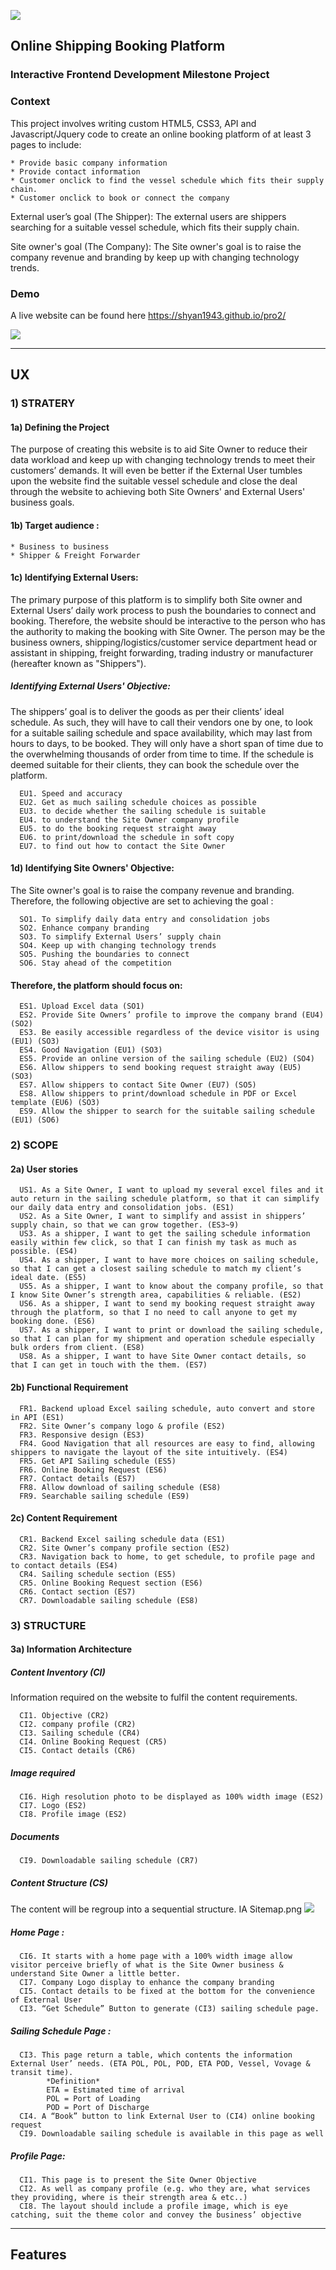 <a href="https://shyan1943.github.io/pro2/"><img src="pic/logo.png"></a>

## Online Shipping Booking Platform

### Interactive Frontend Development Milestone Project 

### Context 

This project involves writing custom HTML5, CSS3, API and Javascript/Jquery code to create an online booking platform of at least 3 pages to include:

    * Provide basic company information
    * Provide contact information
    * Customer onclick to find the vessel schedule which fits their supply chain.
    * Customer onclick to book or connect the company 

External user’s goal (The Shipper): The external users are shippers searching for a suitable vessel schedule, which fits their supply chain.

Site owner's goal (The Company): The Site owner's goal is to raise the company revenue and branding by keep up with changing technology trends. 

### Demo

A live website can be found here https://shyan1943.github.io/pro2/

<a href="https://shyan1943.github.io/pro2/"><img src="pic/demoLanding.jpg"></a>





------

## UX

### 1) STRATERY 
#### 1a) Defining the Project
The purpose of creating this website is to aid Site Owner to reduce their data workload and keep up with changing technology trends to meet their customers’ demands. It will even be better if the External User tumbles upon the website find the suitable vessel schedule and close the deal through the website to achieving both Site Owners' and External Users' business goals. 

#### 1b) Target audience : 

    * Business to business
    * Shipper & Freight Forwarder

#### 1c) Identifying External Users: 
The primary purpose of this platform is to simplify both Site owner and External Users’ daily work process to push the boundaries to connect and booking. Therefore, the website should be interactive to the person who has the authority to making the booking with Site Owner. The person may be the business owners, shipping/logistics/customer service department head or assistant in shipping, freight forwarding, trading industry or manufacturer (hereafter known as "Shippers"). 

#####     Identifying External Users' Objective: 
The shippers’ goal is to deliver the goods as per their clients’ ideal schedule. 
As such, they will have to call their vendors one by one, to look for a suitable sailing schedule and space availability, which may last from hours to days, to be booked. They will only have a short span of time due to the overwhelming thousands of order from time to time. If the schedule is deemed suitable for their clients, they can book the schedule over the platform. 

      EU1. Speed and accuracy
      EU2. Get as much sailing schedule choices as possible 
      EU3. to decide whether the sailing schedule is suitable
      EU4. to understand the Site Owner company profile 
      EU5. to do the booking request straight away
      EU6. to print/download the schedule in soft copy
      EU7. to find out how to contact the Site Owner 


#### 1d) Identifying Site Owners' Objective: 

The Site owner's goal is to raise the company revenue and branding. Therefore, the following objective are set to achieving the goal :

      SO1. To simplify daily data entry and consolidation jobs 
      SO2. Enhance company branding 
      SO3. To simplify External Users’ supply chain 
      SO4. Keep up with changing technology trends 
      SO5. Pushing the boundaries to connect 
      SO6. Stay ahead of the competition 


#### Therefore, the platform should focus on:
      ES1. Upload Excel data (SO1) 
      ES2. Provide Site Owners’ profile to improve the company brand (EU4) (SO2) 
      ES3. Be easily accessible regardless of the device visitor is using (EU1) (SO3)
      ES4. Good Navigation (EU1) (SO3) 
      ES5. Provide an online version of the sailing schedule (EU2) (SO4)  
      ES6. Allow shippers to send booking request straight away (EU5) (SO3) 
      ES7. Allow shippers to contact Site Owner (EU7) (SO5) 
      ES8. Allow shippers to print/download schedule in PDF or Excel template (EU6) (SO3)
      ES9. Allow the shipper to search for the suitable sailing schedule (EU1) (SO6) 


### 2) SCOPE

#### 2a) User stories 
      US1. As a Site Owner, I want to upload my several excel files and it auto return in the sailing schedule platform, so that it can simplify our daily data entry and consolidation jobs. (ES1) 
      US2. As a Site Owner, I want to simplify and assist in shippers’ supply chain, so that we can grow together. (ES3~9) 
      US3. As a shipper, I want to get the sailing schedule information easily within few click, so that I can finish my task as much as possible. (ES4) 
      US4. As a shipper, I want to have more choices on sailing schedule, so that I can get a closest sailing schedule to match my client’s ideal date. (ES5)
      US5. As a shipper, I want to know about the company profile, so that I know Site Owner’s strength area, capabilities & reliable. (ES2) 
      US6. As a shipper, I want to send my booking request straight away through the platform, so that I no need to call anyone to get my booking done. (ES6) 
      US7. As a shipper, I want to print or download the sailing schedule, so that I can plan for my shipment and operation schedule especially bulk orders from client. (ES8) 
      US8. As a shipper, I want to have Site Owner contact details, so that I can get in touch with the them. (ES7) 

#### 2b) Functional Requirement
      FR1. Backend upload Excel sailing schedule, auto convert and store in API (ES1)
      FR2. Site Owner’s company logo & profile (ES2)
      FR3. Responsive design (ES3)
      FR4. Good Navigation that all resources are easy to find, allowing shippers to navigate the layout of the site intuitively. (ES4)
      FR5. Get API Sailing schedule (ES5)
      FR6. Online Booking Request (ES6)
      FR7. Contact details (ES7)
      FR8. Allow download of sailing schedule (ES8)
      FR9. Searchable sailing schedule (ES9)

#### 2c) Content Requirement
      CR1. Backend Excel sailing schedule data (ES1) 
      CR2. Site Owner’s company profile section (ES2)  
      CR3. Navigation back to home, to get schedule, to profile page and to contact details (ES4) 
      CR4. Sailing schedule section (ES5) 
      CR5. Online Booking Request section (ES6)  
      CR6. Contact section (ES7)
      CR7. Downloadable sailing schedule (ES8) 


### 3) STRUCTURE

#### 3a) Information Architecture
      
##### Content Inventory (CI)
Information required on the website to fulfil the content requirements.

      CI1. Objective (CR2)  
      CI2. company profile (CR2)  
      CI3. Sailing schedule (CR4) 
      CI4. Online Booking Request (CR5)  
      CI5. Contact details (CR6)

##### Image required
      CI6. High resolution photo to be displayed as 100% width image (ES2)
      CI7. Logo (ES2)
      CI8. Profile image (ES2) 

##### Documents
      CI9. Downloadable sailing schedule (CR7)
  
##### Content Structure (CS)
The content will be regroup into a sequential structure. IA Sitemap.png
<img src="pic/IASitemap.png">


##### Home Page :
      CI6. It starts with a home page with a 100% width image allow visitor perceive briefly of what is the Site Owner business & understand Site Owner a little better.
      CI7. Company Logo display to enhance the company branding 
      CI5. Contact details to be fixed at the bottom for the convenience of External User 
      CI3. “Get Schedule” Button to generate (CI3) sailing schedule page. 


##### Sailing Schedule Page :  
      CI3. This page return a table, which contents the information External User’ needs. (ETA POL, POL, POD, ETA POD, Vessel, Vovage & transit time). 
            *Definition* 
            ETA = Estimated time of arrival
            POL = Port of Loading 
            POD = Port of Discharge
      CI4. A “Book” button to link External User to (CI4) online booking request 
      CI9. Downloadable sailing schedule is available in this page as well 

 
##### Profile Page:
      CI1. This page is to present the Site Owner Objective 
      CI2. As well as company profile (e.g. who they are, what services they providing, where is their strength area & etc..) 
      CI8. The layout should include a profile image, which is eye catching, suit the theme color and convey the business’ objective 








------
## Features
